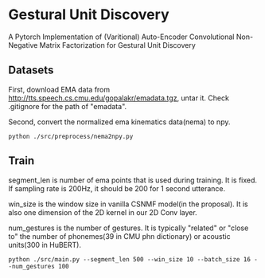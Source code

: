 # Gestural Unit Discovery

A Pytorch Implementation of (Varitional) Auto-Encoder Convolutional Non-Negative Matrix Factorization for Gestural Unit Discovery

## Datasets

First, download EMA data from http://tts.speech.cs.cmu.edu/gopalakr/emadata.tgz, untar it. Check .gitignore for the path of "emadata". 

Second, convert the normalized ema kinematics data(nema) to npy.

```
python ./src/preprocess/nema2npy.py
```

## Train

segment_len is number of ema points that is used during training. It is fixed. If sampling rate is 200Hz, it should be 200 for 1 second utterance. 

win_size is the window size in vanilla CSNMF model(in the proposal). It is also one dimension of the 2D kernel in our 2D Conv layer. 

num_gestures is the number of gestures. It is typically "related" or "close to" the number of phonemes(39 in CMU phn dictionary) or acoustic units(300 in HuBERT).  


```
python ./src/main.py --segment_len 500 --win_size 10 --batch_size 16 --num_gestures 100
```

